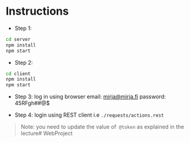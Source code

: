 # Instructions

- Step 1:

```bash
cd server
npm install
npm start
```

- Step 2:

```bash
cd client
npm install
npm start
```

- Step 3: log in using browser
email: mirja@mirja.fi
password: 45RFgh##@$

- Step 4: login using REST client i.e `./requests/actions.rest`
> Note: you need to update the value of` @token` as explained in the lecture#   W e b P r o j e c t  
 